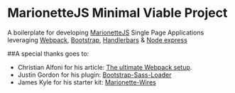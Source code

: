 # MarionetteJS Minimal Viable Project
A boilerplate for developing [MarionetteJS](http://http://marionettejs.com/) Single Page Applications leveraging
[Webpack](http://webpack.github.io/), [Bootstrap](http://getbootstrap.com), [Handlerbars](http://handlebarsjs.com/)
& [Node express](http://expressjs.com/)

##A special thanks goes to:
- Christian Alfoni for his article: [The ultimate Webpack setup](http://www.christianalfoni.com/articles/2015_04_19_The-ultimate-webpack-setup).
- Justin Gordon for his plugin: [Bootstrap-Sass-Loader](https://github.com/justin808/bootstrap-sass-loader-example)
- James Kyle for his starter kit: [Marionette-Wires](https://github.com/thejameskyle/marionette-wires)
